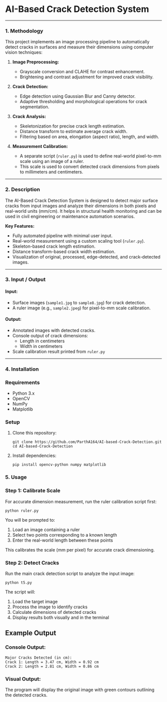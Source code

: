 # AI-Based Crack Detection System

---

### 1. Methodology
This project implements an image processing pipeline to automatically detect cracks in surfaces and measure their dimensions using computer vision techniques:

1. **Image Preprocessing:**
   - Grayscale conversion and CLAHE for contrast enhancement.
   - Brightening and contrast adjustment for improved crack visibility.

2. **Crack Detection:**
   - Edge detection using Gaussian Blur and Canny detector.
   - Adaptive thresholding and morphological operations for crack segmentation.

3. **Crack Analysis:**
   - Skeletonization for precise crack length estimation.
   - Distance transform to estimate average crack width.
   - Filtering based on area, elongation (aspect ratio), length, and width.

4. **Measurement Calibration:**
   - A separate script (`ruler.py`) is used to define real-world pixel-to-mm scale using an image of a ruler.
   - This scale is used to convert detected crack dimensions from pixels to millimeters and centimeters.

---

### 2. Description
The AI-Based Crack Detection System is designed to detect major surface cracks from input images and analyze their dimensions in both pixels and real-world units (mm/cm). It helps in structural health monitoring and can be used in civil engineering or maintenance automation scenarios.

**Key Features:**
- Fully automated pipeline with minimal user input.
- Real-world measurement using a custom scaling tool (`ruler.py`).
- Skeleton-based crack length estimation.
- Distance transform-based crack width estimation.
- Visualization of original, processed, edge-detected, and crack-detected images.

---

### 3. Input / Output

#### **Input:**
- Surface images (`sample1.jpg` to `sample8.jpg`) for crack detection.
- A ruler image (e.g., `sample2.jpeg`) for pixel-to-mm scale calibration.

#### **Output:**
- Annotated images with detected cracks.
- Console output of crack dimensions:
  - Length in centimeters
  - Width in centimeters
- Scale calibration result printed from `ruler.py`

---

### 4. Installation

### Requirements

- Python 3.x
- OpenCV
- NumPy
- Matplotlib

### Setup

1. Clone this repository:
   ```
   git clone https://github.com/ParthA164/AI-based-Crack-Detection.git
   cd AI-based-Crack-Detection
   ```

2. Install dependencies:
   ```
   pip install opencv-python numpy matplotlib
   ```

### 5. Usage

### Step 1: Calibrate Scale 

For accurate dimension measurement, run the ruler calibration script first:

```
python ruler.py
```

You will be prompted to:
1. Load an image containing a ruler
2. Select two points corresponding to a known length
3. Enter the real-world length between these points

This calibrates the scale (mm per pixel) for accurate crack dimensioning.

### Step 2: Detect Cracks

Run the main crack detection script to analyze the input image:

```
python t5.py
```

The script will:
1. Load the target image
2. Process the image to identify cracks
3. Calculate dimensions of detected cracks
4. Display results both visually and in the terminal

## Example Output

### Console Output:
```
Major Cracks Detected (in cm):
Crack 1: Length = 3.47 cm, Width = 0.92 cm
Crack 2: Length = 2.81 cm, Width = 0.86 cm
```

### Visual Output:
The program will display the original image with green contours outlining the detected cracks.


